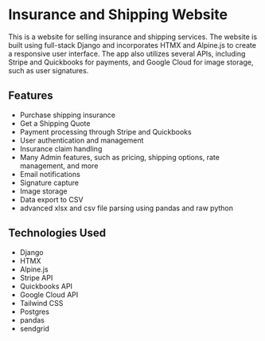 # Insurance and Shipping Website

This is a website for selling insurance and shipping services. The website is built using full-stack Django and incorporates HTMX and Alpine.js to create a responsive user interface. The app also utilizes several APIs, including Stripe and Quickbooks for payments, and Google Cloud for image storage, such as user signatures.

## Features

- Purchase shipping insurance
- Get a Shipping Quote
- Payment processing through Stripe and Quickbooks
- User authentication and management
- Insurance claim handling
- Many Admin features, such as pricing, shipping options, rate management, and more
- Email notifications
- Signature capture
- Image storage
- Data export to CSV
- advanced xlsx and csv file parsing using pandas and raw python

## Technologies Used

- Django
- HTMX
- Alpine.js
- Stripe API
- Quickbooks API
- Google Cloud API
- Tailwind CSS
- Postgres
- pandas
- sendgrid
